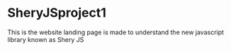 # SheryJSproject1
This is the website landing page is made to understand the new javascript library known as Shery JS 
